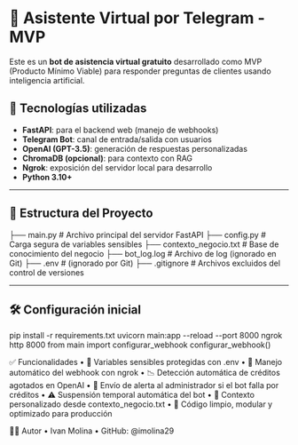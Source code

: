 # 🤖 Asistente Virtual por Telegram - MVP

Este es un **bot de asistencia virtual gratuito** desarrollado como MVP (Producto Mínimo Viable) para responder preguntas de clientes usando inteligencia artificial.

## 🚀 Tecnologías utilizadas

- **FastAPI**: para el backend web (manejo de webhooks)
- **Telegram Bot**: canal de entrada/salida con usuarios
- **OpenAI (GPT-3.5)**: generación de respuestas personalizadas
- **ChromaDB (opcional)**: para contexto con RAG
- **Ngrok**: exposición del servidor local para desarrollo
- **Python 3.10+**

---

## 📁 Estructura del Proyecto
├── main.py                 # Archivo principal del servidor FastAPI
├── config.py               # Carga segura de variables sensibles
├── contexto_negocio.txt    # Base de conocimiento del negocio
├── bot_log.log             # Archivo de log (ignorado en Git)
├── .env                    # (ignorado por Git)
├── .gitignore              # Archivos excluidos del control de versiones

---

## 🛠️ Configuración inicial

pip install -r requirements.txt
uvicorn main:app --reload --port 8000
ngrok http 8000
from main import configurar_webhook
configurar_webhook()

✅ Funcionalidades
	•	🔐 Variables sensibles protegidas con .env
	•	🔄 Manejo automático del webhook con ngrok
	•	📉 Detección automática de créditos agotados en OpenAI
	•	📩 Envío de alerta al administrador si el bot falla por créditos
	•	⚠️ Suspensión temporal automática del bot
	•	🧠 Contexto personalizado desde contexto_negocio.txt
	•	🧼 Código limpio, modular y optimizado para producción

 🧑‍💻 Autor
	•	Ivan Molina
	•	GitHub: @imolina29
